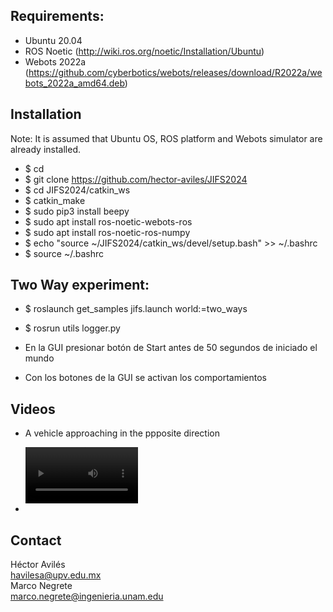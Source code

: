 ## Requirements:

* Ubuntu 20.04
* ROS Noetic (http://wiki.ros.org/noetic/Installation/Ubuntu)
* Webots 2022a (https://github.com/cyberbotics/webots/releases/download/R2022a/webots_2022a_amd64.deb)

## Installation

Note: It is assumed that Ubuntu OS, ROS platform and Webots simulator are already installed. 

* $ cd
* $ git clone https://github.com/hector-aviles/JIFS2024
* $ cd JIFS2024/catkin_ws
* $ catkin_make
* $ sudo pip3 install beepy
* $ sudo apt install ros-noetic-webots-ros
* $ sudo apt install ros-noetic-ros-numpy
* $ echo "source ~/JIFS2024/catkin_ws/devel/setup.bash" >> ~/.bashrc
* $ source ~/.bashrc

## Two Way experiment:

* $ roslaunch get_samples jifs.launch world:=two_ways
* $ rosrun utils logger.py

* En la GUI presionar botón de Start antes de 50 segundos de iniciado el mundo
* Con los botones de la GUI se activan los comportamientos

## Videos
* A vehicle approaching in the ppposite direction

  <video src='https://drive.google.com/file/d/17ybl98SDM4WDht-G5vFCKUM6rgFcRbMZ/view?usp=sharing' width=180/>

* 


## Contact

Héctor Avilés<br>
havilesa@upv.edu.mx <br>
Marco Negrete<br>
marco.negrete@ingenieria.unam.edu

